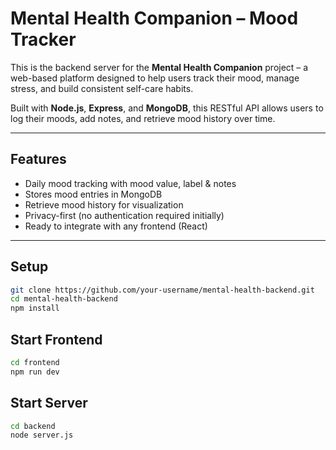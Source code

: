 # Mental Health Companion – Mood Tracker

This is the backend server for the **Mental Health Companion** project – a web-based platform designed to help users track their mood, manage stress, and build consistent self-care habits.

Built with **Node.js**, **Express**, and **MongoDB**, this RESTful API allows users to log their moods, add notes, and retrieve mood history over time.

---

## Features

- Daily mood tracking with mood value, label & notes
- Stores mood entries in MongoDB
- Retrieve mood history for visualization
- Privacy-first (no authentication required initially)
- Ready to integrate with any frontend (React)

---

## Setup
```bash
git clone https://github.com/your-username/mental-health-backend.git
cd mental-health-backend
npm install
```

## Start Frontend
```bash
cd frontend
npm run dev
```

## Start Server
```bash
cd backend
node server.js
```
